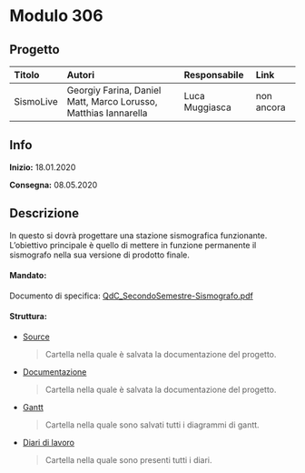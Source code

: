 # Modulo 306
## Progetto
|Titolo             |Autori           |Responsabile               |Link    |
|:------------------|:------------------|:--------------------------|:-------|
|SismoLive    |Georgiy Farina, Daniel Matt, Marco Lorusso, Matthias Iannarella|Luca Muggiasca|non ancora|

## Info
**Inizio:** 18.01.2020

**Consegna:** 08.05.2020

## Descrizione
In questo si dovrà progettare una stazione sismografica funzionante.
L’obiettivo principale è quello di mettere in funzione permanente il sismografo nella sua versione di prodotto finale.

#### Mandato:
Documento di specifica: [QdC_SecondoSemestre-Sismografo.pdf](Documenti/muggiasca_qdc_sismografo.pdf)

#### Struttura:
- [Source](Source/)
  > Cartella nella quale è salvata la documentazione del progetto.

- [Documentazione](Documenti/SismoLiveDocumentazione.md)
  > Cartella nella quale è salvata la documentazione del progetto.

- [Gantt](Documenti/Gantt_SismoLive.pdf)
  > Cartella nella quale sono salvati tutti i diagrammi di gantt.

- [Diari di lavoro](Documenti/Diari/)
    > Cartella nella quale sono presenti tutti i diari.